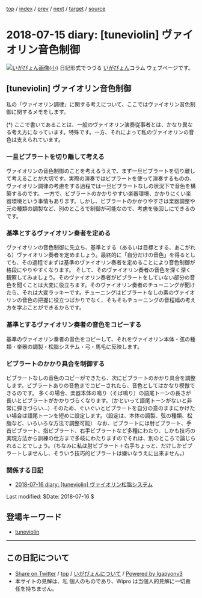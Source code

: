 [top](../index.html) 
 / [index](index.html) 
 / [prev](ig180714.html) 
 / [next](ig180716.html) 
 / [target](http://www.igapyon.jp/igapyon/diary/2018/ig180715.html) 
 / [source](https://github.com/igapyon/diary/blob/master/2018/ig180715.src.md) 

2018-07-15 diary: [tuneviolin] ヴァイオリン音色制御
=====================================================================================================
[![いがぴょん画像(小)](http://www.igapyon.jp/igapyon/diary/images/iga200306s.jpg "いがぴょん")](http://www.igapyon.jp/igapyon/diary/memo/memoigapyon.html) 日記形式でつづる [いがぴょん](http://www.igapyon.jp/igapyon/diary/memo/memoigapyon.html)コラム ウェブページです。

## [tuneviolin] ヴァイオリン音色制御

私の「ヴァイオリン調律」に関する考えについて、ここではヴァイオリン音色制御に関するメモをします。

(*) ここで書いてあることは、一般のヴァイオリン演奏従事者とは、かなり異なる考え方になっています。特殊です。一方、それによって私のヴァイオリンの音色は支えられています。

### 一旦ビブラートを切り離して考える

ヴァイオリンの音色制御のことを考えるうえで、まず一旦ビブラートを切り離して考えることが大切です。実際の演奏ではビブラートを使って演奏するものの、ヴァイオリン調律の考慮をする過程では一旦ビブラートなしの状況下で音色を構築するのです。
一方で、ビブラートのかかりやすい楽器環境、かかりにくい楽器環境という事情もあります。しかし、ビブラートのかかりやすさは楽器調整や元の種類の調製など、別のところで制御が可能なので、考慮を後回しにできるのです。

### 基準とするヴァイオリン奏者を定める

ヴァイオリンの音色制御に先立ち、基準とする（あるいは目標とする、あこがれる）ヴァイオリン奏者を定めましょう。最終的に「自分だけの音色」を得るとしても、その過程でまずは基準のヴァイオリン奏者を定めることにより音色制御が格段にやりやすくなります。
そして、そのヴァイオリン奏者の音色を深く深く観察してみましょう。そのヴァイオリン奏者がビブラートをしていない部分の音色を聞くことは大変に役立ちます。そのヴァイオリン奏者のチューニングが聞けたら、それは大変ラッキーです。チューニングはビブラートなしの素のヴァイオリンの音色の把握に役立つばかりでなく、そもそもチューニングの音程幅の考え方を学ぶことができるからです。

### 基準とするヴァイオリン奏者の音色をコピーする

基準のヴァイオリン奏者の音色をコピーして、それをヴァイオリン本体・弦の種類・楽器の調製・松脂システム・弓・馬毛に反映します。

### ビブラートのかかり具合を制御する

ビブラートなしの音色のコピーができたら、次にビブラートのかかり具合を調整します。ビブラートありの音色までコピーされたら、音色としてはかなり模倣できるのです。
多くの場合、楽器本体の鳴り（そば鳴り）の語尾トーンの長さが長いとビブラートがかかりづらくなります。（かといって語尾トーンがないと非常に弾きづらい...）そのため、ぐいぐいとビブラートを自分の意のままにかけたい場合は語尾トーンを短めに設定します。（設定は、本体の調製、弦の種類、松脂など、いろいろな方法で調整可能）
なお、ビブラートには肘ビブラート、手首ビブラート、指ビブラート、右手ビブラートなど多種にわたり、しかも技巧の実現方法から訓練の仕方まで多岐にわたりますのでそれは、別のところで論じられることでしょう。（ちなみに私は肘ビブラート＋右手ちょっと、だけしかビブラートしませんし、そういう技巧的ビブラートは嫌いなうえに出来ません。）

### 関係する日記

- [2018-07-16 diary: [tuneviolin] ヴァイオリン松脂システム](http://www.igapyon.jp/igapyon/diary/2018/ig180716.html)

Last modified: $Date: 2018-07-16 $

## 登場キーワード

* [tuneviolin](../keyword/tuneviolin.html)

----------------------------------------------------------------------------------------------------

## この日記について

* [Share on Twitter](https://twitter.com/intent/tweet?hashtags=igapyon%2Cdiary%2C%E3%81%84%E3%81%8C%E3%81%B4%E3%82%87%E3%82%93%2Ctuneviolin&text=%5Btuneviolin%5D+%E3%83%B4%E3%82%A1%E3%82%A4%E3%82%AA%E3%83%AA%E3%83%B3%E9%9F%B3%E8%89%B2%E5%88%B6%E5%BE%A1&url=http%3A%2F%2Fwww.igapyon.jp%2Figapyon%2Fdiary%2F2018%2Fig180715.html) / [top](../index.html) / [いがぴょんについて](http://www.igapyon.jp/igapyon/diary/memo/memoigapyon.html) / [Powered by Igapyonv3](https://github.com/igapyon/igapyonv3)
* 本サイトの見解は、私 個人のものであり、Wipro は当個人的見解に一切責任を持ちません。 
